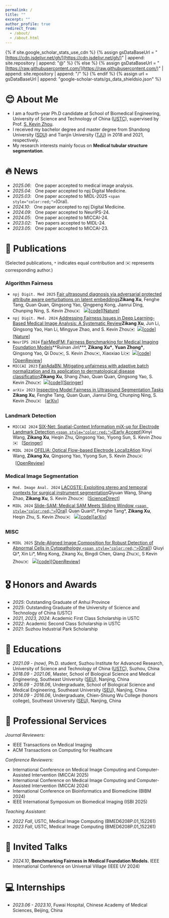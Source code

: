 ```yaml
---
permalink: /
title: ""
excerpt: ""
author_profile: true
redirect_from: 
  - /about/
  - /about.html
---
```

{% if site.google_scholar_stats_use_cdn %}
{% assign gsDataBaseUrl = "[https://cdn.jsdelivr.net/gh/](https://cdn.jsdelivr.net/gh/)" | append: site.repository | append: "@" %}
{% else %}
{% assign gsDataBaseUrl = "[https://raw.githubusercontent.com/](https://raw.githubusercontent.com/)" | append: site.repository | append: "/" %}
{% endif %}
{% assign url = gsDataBaseUrl | append: "google-scholar-stats/gs_data_shieldsio.json" %}

<span class='anchor' id='about-me'></span>

# 😊 About Me

- I am a fourth-year Ph.D candidate at School of Biomedical Engineering, University of Science and Technology of China ([USTC](http://bme.ustc.edu.cn/)), supervised by Prof. [S. Kevin Zhou](https://sz.ustc.edu.cn/en/en_research_show/42.html).
- I received my bachelor degree and master degree from Shandong University ([SDU](https://www.sdu.edu.cn)) and Tianjin University ([TJU](https://www.tju.edu.cn)) in 2018 and 2021, respectively.
- My research interests mainly focus on **Medical tubular structure segmentation**.

# 🔥 News

<!-- - <span style="color:red;">I am seeking for postdoctoral positions in the field of medical image analysis starting in fall 2025. If you have interest in my research, please feel free to contact me</span>. -->
- *2025.06*: &nbsp; One paper accepted to medical image analysis.
- *2025.04*: &nbsp; One paper accepted to npj Digital Medicine.
- *2025.03*: &nbsp; One paper accepted to MIDL-2025 `<span style="color:red;">`(Oral).
- *2024.10*: &nbsp; One paper accepted to npj Digital Medicine.
- *2024.09*: &nbsp; One paper accepted to NeurIPS-24.
- *2024.05*: &nbsp; One paper accepted to MICCAI-24.
- *2023.02*: &nbsp; Two papers accepted to MIDL-24.
- *2023.05*: &nbsp; One paper accepted to MICCAI-23.

# 📝 Publications

(Selected publications, `*` indicates equal contribution and ✉️ represents corresponding author.)

### Algorithm Fairness

- `npj Digit. Med 2025` [Fair ultrasound diagnosis via adversarial protected attribute aware perturbations on latent embeddings](https://www.nature.com/articles/s41746-025-01641-y)**Zikang Xu**, Fenghe Tang, Quan Quan, Qingsong Yao, Qingpeng Kong, Jianrui Ding, Chunping Ning, S. Kevin Zhou✉️ &nbsp;&nbsp;[![](https://img.shields.io/github/stars/XuZikang/APPLE.svg?label=Stars&style=social)](https://github.com/XuZikang/APPLE)[[code](https://github.com/XuZikang/APPLE)][[Nature](https://www.nature.com/articles/s41746-025-01641-y)]
- `npj Digit. Med. 2024` [Addressing Fairness Issues in Deep Learning-Based Medical Image Analysis: A Systematic Review](https://www.nature.com/articles/s41746-024-01276-5)**Zikang Xu**, Jun Li, Qingsong Yao, Han Li, Mingyue Zhao, and S. Kevin Zhou✉️&nbsp;&nbsp;[![](https://img.shields.io/github/stars/XuZikang/FairAdaBN.svg?label=Stars&style=social)](https://github.com/XuZikang/Awesome-MedIA-Fairness)[[code](https://github.com/XuZikang/Awesome-MedIA-Fairness)][[Nature](https://www.nature.com/articles/s41746-024-01276-5)]
- `NeurIPS 2024` [FairMedFM: Fairness Benchmarking for Medical Imaging Foundation Models](https://openreview.net/forum?id=CyrKKKN3fs&referrer=%5Bthe%20profile%20of%20Yuan%20Zhong%5D(%2Fprofile%3Fid%3D~Yuan_Zhong5))**Ruinan Jin\***, **Zikang Xu\***, **Yuan Zhong\***, Qingsong Yao, Qi Dou✉️, S. Kevin Zhou✉️, Xiaoxiao Li✉️&nbsp;&nbsp;[![](https://img.shields.io/github/stars/FairMedFM/FairMedFM.svg?label=Stars&style=social)](https://github.com/FairMedFM/FairMedFM)[[code](https://github.com/FairMedFM/FairMedFM)][[OpenReview](https://openreview.net/forum?id=CyrKKKN3fs&referrer=%5Bthe%20profile%20of%20Yuan%20Zhong%5D(%2Fprofile%3Fid%3D~Yuan_Zhong5))]
- `MICCAI 2023` [FairAdaBN: Mitigating unfairness with adaptive batch normalization and its application to dermatological disease classification](https://arxiv.org/pdf/2303.08325)**Zikang Xu**, Shang Zhao, Quan Quan, Qingsong Yao, S. Kevin Zhou✉️&nbsp;&nbsp;[![](https://img.shields.io/github/stars/XuZikang/Awesome-MedIA-Fairness.svg?label=Stars&style=social)](https://github.com/XuZikang/FairAdaBN)[[code](https://github.com/XuZikang/FairAdaBN)][[Springer](https://link.springer.com/chapter/10.1007/978-3-031-43895-0_29)]
- `arXiv 2023` [Inspecting Model Fairness in Ultrasound Segmentation Tasks](https://arxiv.org/abs/2312.02501)
  **Zikang Xu**, Fenghe Tang, Quan Quan, Jianrui Ding, Chunping Ning, S. Kevin Zhou✉️ &nbsp;&nbsp;[[arXiv](https://arxiv.org/abs/2312.02501)]

### Landmark Detection

- `MICCAI 2024` [SIX-Net: Spatial-Context Information miX-up for Electrode Landmark Detection `<span style="color:red;">`(Early Accept)](https://link.springer.com/chapter/10.1007/978-3-031-72378-0_32)Xinyi Wang, **Zikang Xu**, Heqin Zhu, Qingsong Yao, Yiyong Sun, S. Kevin Zhou✉️ &nbsp;&nbsp;[[Springer](https://link.springer.com/chapter/10.1007/978-3-031-72378-0_32)]
- `MIDL 2024` [OFELIA: Optical Flow-based Electrode LocalIzAtion](https://openreview.net/pdf?id=8245ExLB4I)
  Xinyi Wang, **Zikang Xu**, Qingsong Yao, Yiyong Sun, S. Kevin Zhou✉️ &nbsp;&nbsp;[[OpenReview](https://openreview.net/pdf?id=8245ExLB4I)]

### Medical Image Segmentation

- `Med. Image Anal. 2024` [LACOSTE: Exploiting stereo and temporal contexts for surgical instrument segmentation](https://www.sciencedirect.com/science/article/pii/S0956566322008120)Qiyuan Wang, Shang Zhao, **Zikang Xu**, S. Kevin Zhou✉️ &nbsp;&nbsp;[[ScienceDirect](https://www.sciencedirect.com/science/article/pii/S0956566322008120)]
- `MIDL 2024` [Slide-SAM: Medical SAM Meets Sliding Window `<span style="color:red;">`(Oral)](https://openreview.net/forum?id=LNdU9RTv3L&referrer=%5Bthe%20profile%20of%20Fenghe%20Tang%5D(%2Fprofile%3Fid%3D~Fenghe_Tang1))
  Quan Quan\*, Fenghe Tang\*, **Zikang Xu**, Heqin Zhu, S. Kevin Zhou✉️ &nbsp;&nbsp;[![](https://img.shields.io/github/stars/Curli-quan/Slide-SAM.svg?label=Stars&style=social)](https://github.com/Curli-quan/Slide-SAM)[[code](https://github.com/Curli-quan/Slide-SAM)][[arXiv](https://arxiv.org/abs/2311.10121v3)]

### MISC

- `MIDL 2025` [Style-Aligned Image Composition for Robust Detection of Abnormal Cells in Cytopathology `<span style="color:red;">`(Oral)](https://openreview.net/forum?id=VQrbxORlvv#discussion))
  Qiuyi Qi\*, Xin Li\*, Ming Kong, Zikang Xu, Bingdi Chen, Qiang Zhu✉️, S Kevin Zhou✉️ &nbsp;&nbsp;[![](https://img.shields.io/github/stars/Joey-Qi/SAIC.svg?label=Stars&style=social)](https://github.com/Joey-Qi/SAIC)[[code](https://github.com/Curli-quan/Slide-SAM)][[OpenReview](https://openreview.net/pdf?id=VQrbxORlvv)]

# 🎖 Honors and Awards

- *2025*: Outstanding Graduate of Anhui Province
- *2025*: Outstanding Graduate of the University of Science and Technology of China (USTC)
- *2021, 2023, 2024*: Academic First Class Scholarship in USTC
- *2022*: Academic Second Class Scholarship in USTC
- *2021*: Suzhou Industrial Park Scholarship

# 📖 Educations

- *2021.09 - (now)*, Ph.D. student, Suzhou Institute for Advanced Research, University of Science and Technology of China ([USTC](http://en.ustc.edu.cn/)), Suzhou, China
- *2018.09 - 2021.06*, Master, School of Biological Science and Medical Engineering, Southeast University ([SEU](https://bme.seu.edu.cn)), Nanjing, China
- *2016.09 - 2018.06*, Undergraduate, School of Biological Science and Medical Engineering, Southeast University ([SEU](https://bme.seu.edu.cn)), Nanjing, China
- *2014.09 - 2016.06*, Undergraduate, Chien-Shiung Wu College (honors college), Southeast University ([SEU](https://wjx.seu.edu.cn)), Nanjing, China

# 💬 Professional Services

*Journal Reviewers:*

- IEEE Transactions on Medical Imaging
- ACM Transactions on Computing for Healthcare

*Conference Reviewers:*

- International Conference on Medical Image Computing and Computer-Assisted Intervention (MICCAI 2025)
- International Conference on Medical Image Computing and Computer-Assisted Intervention (MICCAI 2024)
- International Conference on Bioinformatics and Biomedicine (BIBM 2024)
- IEEE International Symposium on Biomedical Imaging (ISBI 2025)

*Teaching Assistant:*

- *2022 Fall*, USTC, Medical Image Computing (BMED6208P.01_152261)
- *2023 Fall*, USTC, Medical Image Computing (BMED6208P.01_152261)

# 💬 Invited Talks

- *2024.10*, **Benchmarking Fairness in Medical Foundation Models.** IEEE International Conference on Universal Village (IEEE UV 2024)

# 💻 Internships

- *2023.06 - 2023.10*, Fuwai Hospital, Chinese Academy of Medical Sciences, Beijing, China
